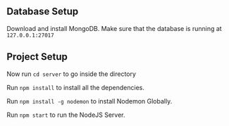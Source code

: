 ## Database Setup

Download and install MongoDB.
Make sure that the database is running at `127.0.0.1:27017`


## Project Setup

Now run `cd server` to go inside the directory

Run `npm install` to install all the dependencies.

Run `npm install -g nodemon` to install Nodemon Globally.

Run `npm start` to run the NodeJS Server.
